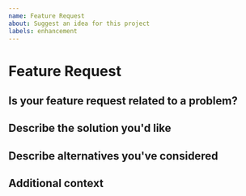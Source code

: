 ```yaml
---
name: Feature Request
about: Suggest an idea for this project
labels: enhancement
---
```


# Feature Request

## Is your feature request related to a problem?

<!-- A clear and concise description of what the problem is. Ex. I'm always frustrated when ... -->

## Describe the solution you'd like

<!-- A clear and concise description of what you want to happen. -->

## Describe alternatives you've considered

<!-- A clear and concise description of any alternative solutions or features you've considered. -->

## Additional context

<!-- Add any other context or screenshots about the feature request here. -->
